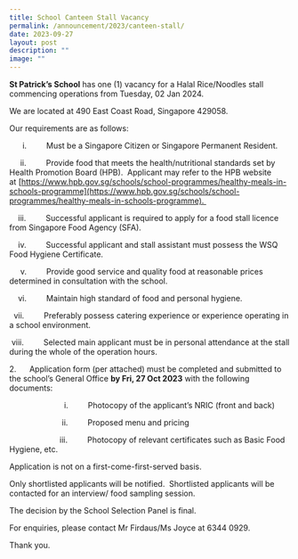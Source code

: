 ```yaml
---
title: School Canteen Stall Vacancy
permalink: /announcement/2023/canteen-stall/
date: 2023-09-27
layout: post
description: ""
image: ""
---
```


**St Patrick’s School** has one (1) vacancy for a Halal Rice/Noodles stall commencing operations from Tuesday, 02 Jan 2024. 

We are located at 490 East Coast Road, Singapore 429058.   

Our requirements are as follows: 

      i.         Must be a Singapore Citizen or Singapore Permanent Resident. 

     ii.         Provide food that meets the health/nutritional standards set by Health Promotion Board (HPB).  Applicant may refer to the HPB website at [https://www.hpb.gov.sg/schools/school-programmes/healthy-meals-in-schools-programme](https://www.hpb.gov.sg/schools/school-programmes/healthy-meals-in-schools-programme). 

    iii.         Successful applicant is required to apply for a food stall licence from Singapore Food Agency (SFA). 

    iv.         Successful applicant and stall assistant must possess the WSQ Food Hygiene Certificate. 

     v.         Provide good service and quality food at reasonable prices determined in consultation with the school. 

    vi.         Maintain high standard of food and personal hygiene. 

  vii.         Preferably possess catering experience or experience operating in a school environment. 

 viii.         Selected main applicant must be in personal attendance at the stall during the whole of the operation hours. 

2.      Application form (per attached) must be completed and submitted to the school’s General Office **by Fri, 27 Oct 2023** with the following documents: 

                         i.         Photocopy of the applicant’s NRIC (front and back) 

                        ii.         Proposed menu and pricing 

                       iii.         Photocopy of relevant certificates such as Basic Food Hygiene, etc. 

Application is not on a first-come-first-served basis.  

Only shortlisted applicants will be notified.  Shortlisted applicants will be contacted for an interview/ food sampling session. 

The decision by the School Selection Panel is final. 

For enquiries, please contact Mr Firdaus/Ms Joyce at 6344 0929.  

Thank you.